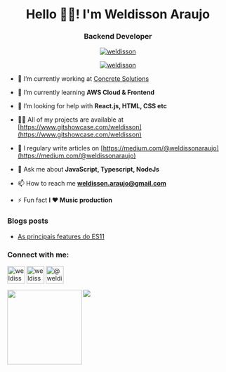 
<h1 align="center">Hello 👋🏼! I'm Weldisson Araujo</h1>
<h3 align="center">Backend Developer</h3>



<p align="center"> <a href="https://github.com/ryo-ma/github-profile-trophy"><img src="https://github-profile-trophy.vercel.app/?username=weldisson" alt="weldisson" /></a> </p>

<p align="center"> <a href="https://twitter.com/weldisson" target="blank"><img src="https://img.shields.io/twitter/follow/weldisson?logo=twitter&style=for-the-badge" alt="weldisson" /></a> </p>

- 🔭 I’m currently working at [Concrete Solutions](https://github.com/concretesolutions)

- 🌱 I’m currently learning **AWS Cloud & Frontend**

- 🤝 I’m looking for help with **React.js, HTML, CSS etc**

- 👨‍💻 All of my projects are available at [https://www.gitshowcase.com/weldisson](https://www.gitshowcase.com/weldisson)

- 📝 I regulary write articles on [https://medium.com/@weldissonaraujo](https://medium.com/@weldissonaraujo)

- 💬 Ask me about **JavaScript, Typescript, NodeJs**

- 📫 How to reach me **weldisson.araujo@gmail.com**

- ⚡ Fun fact **I ❤ Music production**

### Blogs posts
- [As principais features do ES11](https://medium.com/concretebr/principais-features-do-es11-2748c0477191)

<h3 align="left">Connect with me:</h3>
<p align="left">

<a href="https://twitter.com/weldisson" target="blank"><img align="center" src="https://img.icons8.com/fluent/48/000000/twitter.png" alt="weldisson" height="40" width="40" /></a> <a href="https://instagram.com/weldissonaraujo" target="blank"><img align="center" src="https://img.icons8.com/color/48/000000/instagram-new--v1.png" alt="weldissonaraujo" height="40" width="40" /></a> <a href="https://medium.com/@weldisson" target="blank"><img align="center" src="https://img.icons8.com/ios-glyphs/30/fa314a/medium-monogram.png" alt="@weldisson" height="40" width="40" /></a></p>

<div>
  <img height="170" align="left" src="https://github-readme-stats.vercel.app/api?username=weldisson&count_private=true&include_all_commits=true" />
  <img src="https://github-readme-stats.vercel.app/api/top-langs/?username=weldisson&layout=compact" />
</div>